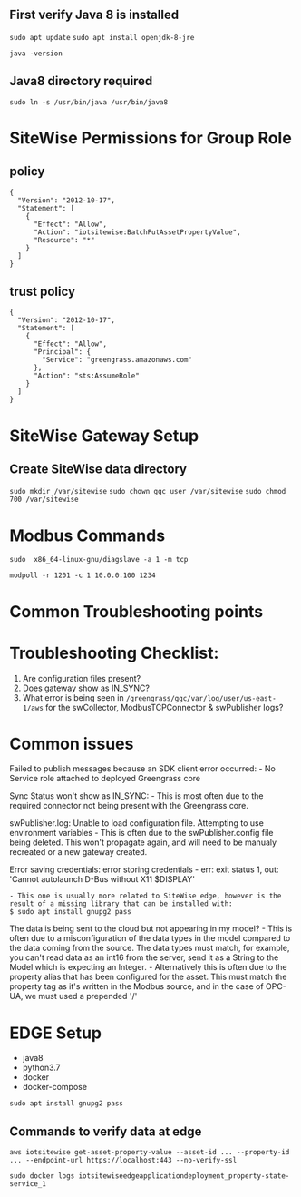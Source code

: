## First verify Java 8 is installed

`sudo apt update`
`sudo apt install openjdk-8-jre`

`java -version`

## Java8 directory required

`sudo ln -s /usr/bin/java /usr/bin/java8`

# SiteWise Permissions for Group Role 

## policy

```
{
  "Version": "2012-10-17",
  "Statement": [
    {
      "Effect": "Allow",
      "Action": "iotsitewise:BatchPutAssetPropertyValue",
      "Resource": "*"
    }
  ]
}
```

## trust policy

```
{
  "Version": "2012-10-17",
  "Statement": [
    {
      "Effect": "Allow",
      "Principal": {
        "Service": "greengrass.amazonaws.com"
      },
      "Action": "sts:AssumeRole"
    }
  ]
}
```
# SiteWise Gateway Setup 


## Create SiteWise data directory

`sudo mkdir /var/sitewise` 
`sudo chown ggc_user /var/sitewise`
`sudo chmod 700 /var/sitewise`


# Modbus Commands 

`sudo  x86_64-linux-gnu/diagslave -a 1 -m tcp`


`modpoll -r 1201 -c 1 10.0.0.100 1234`

# Common Troubleshooting points 

# Troubleshooting Checklist:

1. Are configuration files present?
2. Does gateway show as IN_SYNC?
3. What error is being seen in  `/greengrass/ggc/var/log/user/us-east-1/aws` for the swCollector, ModbusTCPConnector & swPublisher logs?

# Common issues

Failed to publish messages because an SDK client error occurred: 
    - No Service role attached to deployed Greengrass core

Sync Status won't show as IN_SYNC:
    - This is most often due to the required connector not being present with the Greengrass core.

swPublisher.log: Unable to load configuration file. Attempting to use environment variables
    - This is often due to the swPublisher.config file being deleted. This won't propagate again, and will need to be manualy recreated or a new gateway created.

Error saving credentials: error storing credentials - err: exit status 1, out: 'Cannot autolaunch D-Bus without X11 $DISPLAY'

    - This one is usually more related to SiteWise edge, however is the result of a missing library that can be installed with:
    $ sudo apt install gnupg2 pass

The data is being sent to the cloud but not appearing in my model?
    - This is often due to a misconfiguration of the data types in the model compared to the data coming from the source. The data types must match, for example, you can't read data as an int16 from the server, send it as a String to the Model which is expecting an Integer.
    - Alternatively this is often due to the property alias that has been configured for the asset. This must match the property tag as it's written in the Modbus source, and in the case of OPC-UA, we must used a prepended '/'


# EDGE Setup 

  - java8
  - python3.7
  - docker
  - docker-compose

  `sudo apt install gnupg2 pass`

## Commands to verify data at edge

  `aws iotsitewise get-asset-property-value --asset-id ... --property-id ... --endpoint-url https://localhost:443 --no-verify-ssl`

  `sudo docker logs iotsitewiseedgeapplicationdeployment_property-state-service_1`